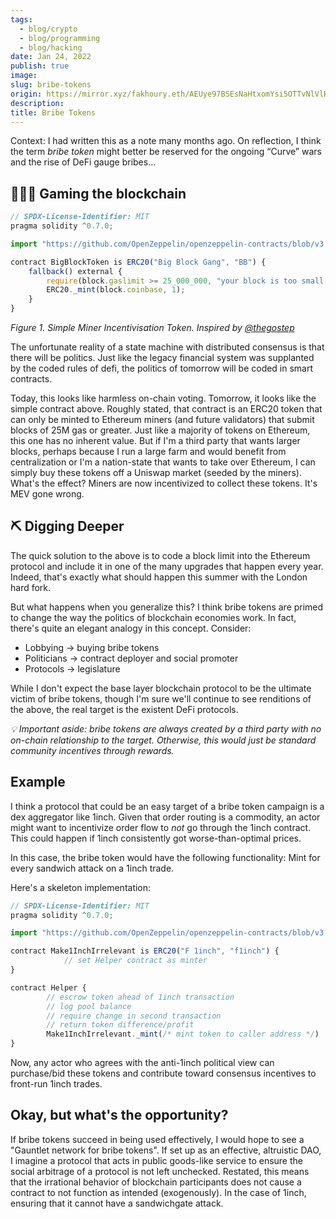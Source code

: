```yaml
---
tags:
  - blog/crypto
  - blog/programming
  - blog/hacking
date: Jan 24, 2022
publish: true
image: 
slug: bribe-tokens
origin: https://mirror.xyz/fakhoury.eth/AEUye97BSEsNaHtxomYsi5OTTvNlVlK5QUqKb_WjR5Y
description: 
title: Bribe Tokens
---
```

Context: I had written this as a note many months ago. On reflection, I think the term _bribe token_ might better be reserved for the ongoing “Curve” wars and the rise of DeFi gauge bribes…

## 🧙🏼‍♂️ Gaming the blockchain

```jsx
// SPDX-License-Identifier: MIT
pragma solidity ^0.7.0;

import "https://github.com/OpenZeppelin/openzeppelin-contracts/blob/v3.4.0-solc-0.7/contracts/token/ERC20/ERC20.sol";

contract BigBlockToken is ERC20("Big Block Gang", "BB") {
    fallback() external {
        require(block.gaslimit >= 25_000_000, "your block is too small ;)");
        ERC20._mint(block.coinbase, 1);
    }
}
```

_Figure 1. Simple Miner Incentivisation Token. Inspired by [@thegostep](https://twitter.com/thegostep/status/1364660556234383366/photo/1)_

The unfortunate reality of a state machine with distributed consensus is that there will be politics. Just like the legacy financial system was supplanted by the coded rules of defi, the politics of tomorrow will be coded in smart contracts.

Today, this looks like harmless on-chain voting. Tomorrow, it looks like the simple contract above. Roughly stated, that contract is an ERC20 token that can only be minted to Ethereum miners (and future validators) that submit blocks of 25M gas or greater. Just like a majority of tokens on Ethereum, this one has no inherent value. But if I'm a third party that wants larger blocks, perhaps because I run a large farm and would benefit from centralization or I'm a nation-state that wants to take over Ethereum, I can simply buy these tokens off a Uniswap market (seeded by the miners). What's the effect? Miners are now incentivized to collect these tokens. It's MEV gone wrong.

## ⛏ Digging Deeper

The quick solution to the above is to code a block limit into the Ethereum protocol and include it in one of the many upgrades that happen every year. Indeed, that's exactly what should happen this summer with the London hard fork.

But what happens when you generalize this? I think bribe tokens are primed to change the way the politics of blockchain economies work. In fact, there's quite an elegant analogy in this concept. Consider:

- Lobbying → buying bribe tokens
- Politicians → contract deployer and social promoter
- Protocols → legislature

While I don't expect the base layer blockchain protocol to be the ultimate victim of bribe tokens, though I'm sure we'll continue to see renditions of the above, the real target is the existent DeFi protocols.

_💡 Important aside: bribe tokens are always created by a third party with no on-chain relationship to the target. Otherwise, this would just be standard community incentives through rewards._

## Example

I think a protocol that could be an easy target of a bribe token campaign is a dex aggregator like 1inch. Given that order routing is a commodity, an actor might want to incentivize order flow to _not_ go through the 1inch contract. This could happen if 1inch consistently got worse-than-optimal prices.

In this case, the bribe token would have the following functionality: Mint for every sandwich attack on a 1inch trade.

Here's a skeleton implementation:

```jsx
// SPDX-License-Identifier: MIT
pragma solidity ^0.7.0;

import "https://github.com/OpenZeppelin/openzeppelin-contracts/blob/v3.4.0-solc-0.7/contracts/token/ERC20/ERC20.sol";

contract Make1InchIrrelevant is ERC20("F 1inch", "f1inch") {
			// set Helper contract as minter
}

contract Helper {
		// escrow token ahead of 1inch transaction
		// log pool balance
		// require change in second transaction
		// return token difference/profit
		Make1InchIrrelevant._mint(/* mint token to caller address */)
}
```

Now, any actor who agrees with the anti-1inch political view can purchase/bid these tokens and contribute toward consensus incentives to front-run 1inch trades.

## Okay, but what's the opportunity?

If bribe tokens succeed in being used effectively, I would hope to see a "Gauntlet network for bribe tokens". If set up as an effective, altruistic DAO, I imagine a protocol that acts in public goods-like service to ensure the social arbitrage of a protocol is not left unchecked. Restated, this means that the irrational behavior of blockchain participants does not cause a contract to not function as intended (exogenously). In the case of 1inch, ensuring that it cannot have a sandwichgate attack.